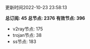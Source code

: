 更新时间2022-10-23 23:58:13

**总订阅: 45**
**总节点: 2376**
**有效节点: 396**
- v2ray节点: 175
- trojan节点: 38
- ss节点: 183
